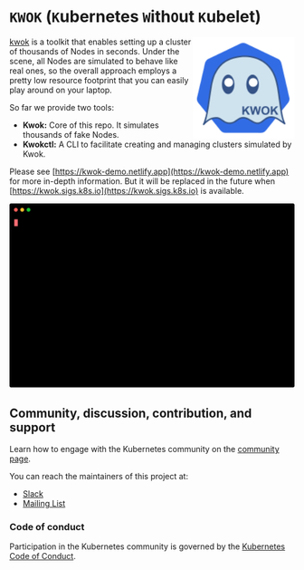 # `KWOK` (`K`ubernetes `W`ith`O`ut `K`ubelet)

<img align="right" width="180px" src="./logo/kwok.svg"/>

[kwok](https://sigs.k8s.io/kwok) is a toolkit that enables setting up a cluster of thousands of Nodes in seconds.
Under the scene, all Nodes are simulated to behave like real ones, so the overall approach employs
a pretty low resource footprint that you can easily play around on your laptop.

So far we provide two tools:

- **Kwok:** Core of this repo. It simulates thousands of fake Nodes.
- **Kwokctl:** A CLI to facilitate creating and managing clusters simulated by Kwok.

Please see [https://kwok-demo.netlify.app](https://kwok-demo.netlify.app) for more in-depth information.
But it will be replaced in the future when [https://kwok.sigs.k8s.io](https://kwok.sigs.k8s.io) is available.

<img width="700px" src="./demo/manage-clusters.svg">

## Community, discussion, contribution, and support

Learn how to engage with the Kubernetes community on the [community page](http://kubernetes.io/community/).

You can reach the maintainers of this project at:

- [Slack](https://kubernetes.slack.com/messages/sig-scheduling)
- [Mailing List](https://groups.google.com/forum/#!forum/kubernetes-sig-scheduling)

### Code of conduct

Participation in the Kubernetes community is governed by the [Kubernetes Code of Conduct](code-of-conduct.md).
